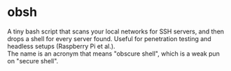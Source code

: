 # obsh
A tiny bash script that scans your local networks for SSH servers, and then drops a shell for every server found. Useful for penetration testing and headless setups (Raspberry Pi et al.).  
The name is an acronym that means "obscure shell", which is a weak pun on "secure shell".  
